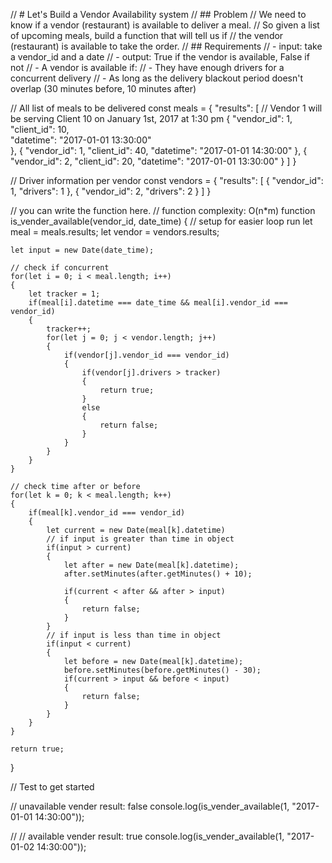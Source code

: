 
// # Let's Build a Vendor Availability system
// ## Problem
// We need to know if a vendor (restaurant) is available to deliver a meal. 
// So given a list of upcoming meals, build a function that will tell us if 
// the vendor (restaurant) is available to take the order.
// ## Requirements
// - input: take a vendor_id and a date
// - output: True if the vendor is available, False if not
// - A vendor is available if:
//   - They have enough drivers for a concurrent delivery
//   - As long as the delivery blackout period doesn't overlap (30 minutes before, 10 minutes after)



// All list of meals to be delivered 
const meals = {
    "results": [
        // Vendor 1 will be serving Client 10 on January 1st, 2017 at 1:30 pm
    {
        "vendor_id": 1,                    
        "client_id": 10,                   
        "datetime": "2017-01-01 13:30:00"  
    },
    {
        "vendor_id": 1,
        "client_id": 40,
        "datetime": "2017-01-01 14:30:00"
    },
    {
        "vendor_id": 2,
        "client_id": 20,
        "datetime": "2017-01-01 13:30:00"
    }
  ]
}

// Driver information per vendor
const vendors = {
    "results": [
    {
        "vendor_id": 1,
        "drivers": 1
    },
    {
        "vendor_id": 2,
        "drivers": 2
    }
  ]
}

// you can write the function here.
// function complexity: O(n*m)
function is_vender_available(vendor_id, date_time)
{
    // setup for easier loop run
    let meal = meals.results;
    let vendor = vendors.results;

    let input = new Date(date_time);

    // check if concurrent
    for(let i = 0; i < meal.length; i++)
    {
        let tracker = 1;
        if(meal[i].datetime === date_time && meal[i].vendor_id === vendor_id)
        {
            tracker++;
            for(let j = 0; j < vendor.length; j++)
            {   
                if(vendor[j].vendor_id === vendor_id)
                {
                    if(vendor[j].drivers > tracker)
                    {
                        return true;
                    }
                    else
                    {
                        return false;
                    }
                }
            }
        }
    }

    // check time after or before
    for(let k = 0; k < meal.length; k++)
    {
        if(meal[k].vendor_id === vendor_id)
        {
            let current = new Date(meal[k].datetime)
            // if input is greater than time in object
            if(input > current)
            {
                let after = new Date(meal[k].datetime);
                after.setMinutes(after.getMinutes() + 10);

                if(current < after && after > input)
                {
                    return false;
                }
            }
            // if input is less than time in object
            if(input < current)
            {
                let before = new Date(meal[k].datetime);
                before.setMinutes(before.getMinutes() - 30);
                if(current > input && before < input)
                {
                    return false;
                }
            }
        }
    }
    
    return true;
}

// Test to get started 

// unavailable vender result: false
console.log(is_vender_available(1, "2017-01-01 14:30:00"));

// // available vender result: true
console.log(is_vender_available(1, "2017-01-02 14:30:00"));

